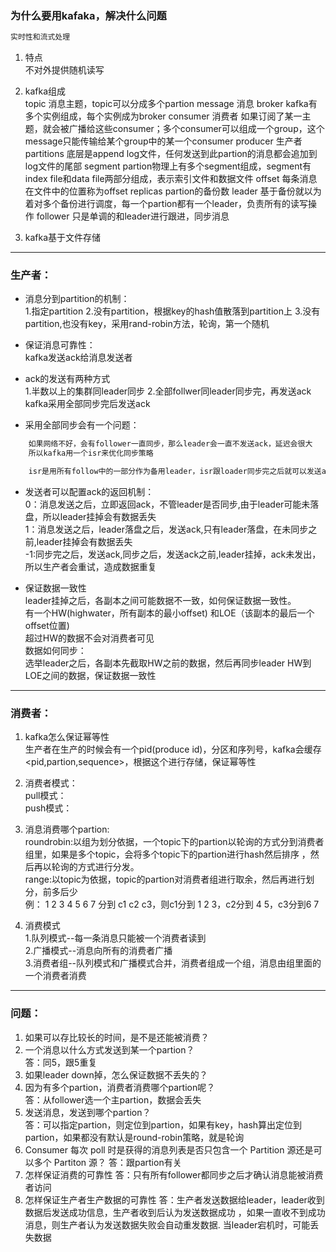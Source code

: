 ### 为什么要用kafaka，解决什么问题
```xml
实时性和流式处理
```

1. 特点  
   不对外提供随机读写

2. kafka组成  
   topic        消息主题，topic可以分成多个partion
   message      消息
   broker       kafka有多个实例组成，每个实例成为broker
   consumer     消费者   如果订阅了某一主题，就会被广播给这些consumer；多个consumer可以组成一个group，这个message只能传输给某个group中的某一个consumer
   producer     生产者   
   partitions   底层是append log文件，任何发送到此partion的消息都会追加到log文件的尾部
   segment      partion物理上有多个segment组成，segment有index file和data file两部分组成，表示索引文件和数据文件
   offset       每条消息在文件中的位置称为offset
   replicas     partion的备份数
   leader       基于备份就以为着对多个备份进行调度，每一个partion都有一个leader，负责所有的读写操作
   follower     只是单调的和leader进行跟进，同步消息

3. kafka基于文件存储
---
### 生产者：

* 消息分到partition的机制：  
	1.指定partition
	2.没有partition，根据key的hash值散落到partition上
	3.没有partition,也没有key，采用rand-robin方法，轮询，第一个随机

* 保证消息可靠性：  
    kafka发送ack给消息发送者

* ack的发送有两种方式  
	1.半数以上的集群同leader同步
	2.全部follwer同leader同步完，再发送ack
	kafka采用全部同步完后发送ack

* 采用全部同步会有一个问题：  
```xml
	如果网络不好，会有follower一直同步，那么leader会一直不发送ack，延迟会很大
	所以kafka用一个isr来优化同步策略

	isr是用所有follow中的一部分作为备用leader，isr跟loader同步完之后就可以发送ack

```

* 发送者可以配置ack的返回机制：  
	0：消息发送之后，立即返回ack，不管leader是否同步,由于leader可能未落盘，所以leader挂掉会有数据丢失  
	1：消息发送之后，leader落盘之后，发送ack,只有leader落盘，在未同步之前,leader挂掉会有数据丢失  
	-1:同步完之后，发送ack,同步之后，发送ack之前,leader挂掉，ack未发出，所以生产者会重试，造成数据重复  
	
* 保证数据一致性  
	leader挂掉之后，各副本之间可能数据不一致，如何保证数据一致性。  
	有一个HW(highwater，所有副本的最小offset) 和LOE（该副本的最后一个offset位置)  
	超过HW的数据不会对消费者可见  
	数据如何同步：  
	选举leader之后，各副本先截取HW之前的数据，然后再同步leader HW到LOE之间的数据，保证数据一致性  

---

### 消费者：
1. kafka怎么保证幂等性  
    生产者在生产的时候会有一个pid(produce id)，分区和序列号，kafka会缓存<pid,partion,sequence>，根据这个进行存储，保证幂等性

2. 消费者模式：  
    pull模式：  
    push模式：  

3. 消息消费哪个partion:  
   roundrobin:以组为划分依据，一个topic下的partion以轮询的方式分到消费者组里，如果是多个topic，会将多个topic下的partion进行hash然后排序
，然后再以轮询的方式进行分发。  
   range:以topic为依据，topic的partion对消费者组进行取余，然后再进行划分，前多后少  
   例： 1 2 3 4 5 6 7 分到 c1 c2 c3，则c1分到 1 2 3，c2分到 4 5，c3分到6 7  



4. 消费模式  
    1.队列模式--每一条消息只能被一个消费者读到  
    2.广播模式--消息向所有的消费者广播  
    3.消费者组--队列模式和广播模式合并，消费者组成一个组，消息由组里面的一个消费者消费  

---

### 问题：
1. 如果可以存比较长的时间，是不是还能被消费？  
2. 一个消息以什么方式发送到某一个partion？    
   答：同5，跟5重复  
3. 如果leader down掉，怎么保证数据不丢失的？  
4. 因为有多个partion，消费者消费哪个partion呢？  
   答：从follower选一个主partion，数据会丢失  
5. 发送消息，发送到哪个partion？  
   答：可以指定partion，则定位到partion，如果有key，hash算出定位到partion，如果都没有默认是round-robin策略，就是轮询
6. Consumer 每次  poll 时是获得的消息列表是否只包含一个 Partition 源还是可以多个 Partiton 源？
   答：跟partion有关
7. 怎样保证消费的可靠性
   答：只有所有follower都同步之后才确认消息能被消费者访问
8. 怎样保证生产者生产数据的可靠性
   答：生产者发送数据给leader，leader收到数据后发送成功信息，生产者收到后认为发送数据成功 ，如果一直收不到成功消息，则生产者认为发送数据失败会自动重发数据.
			当leader宕机时，可能丢失数据
